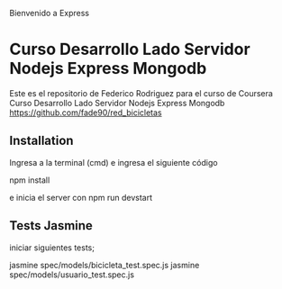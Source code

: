Bienvenido a Express

# Curso Desarrollo Lado Servidor Nodejs Express Mongodb

Este es el repositorio de Federico Rodriguez para el curso de Coursera Curso Desarrollo Lado Servidor Nodejs Express Mongodb
https://github.com/fade90/red_bicicletas

## Installation

Ingresa a la terminal (cmd) e ingresa el siguiente código

npm install

e inicia el server con npm run devstart

## Tests Jasmine

iniciar siguientes tests;

jasmine spec/models/bicicleta_test.spec.js
jasmine spec/models/usuario_test.spec.js

